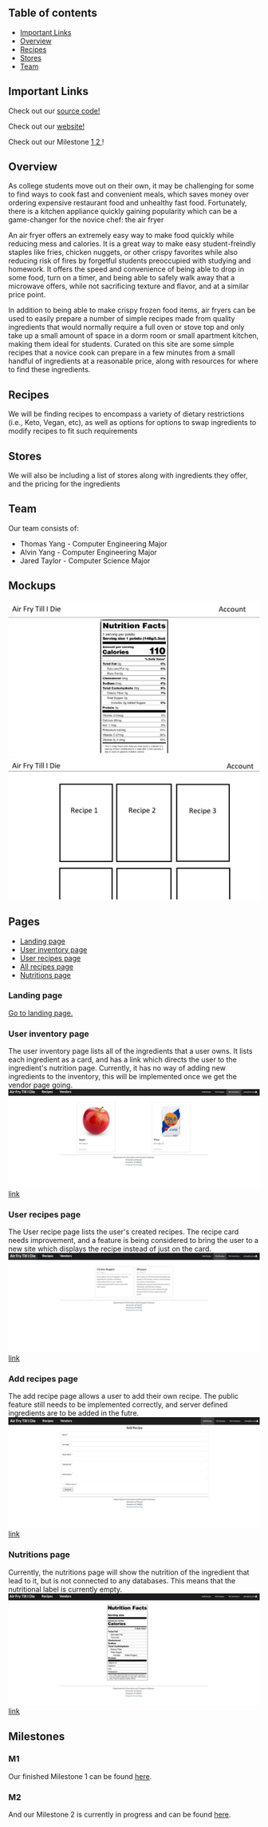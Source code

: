 ## Table of contents
* [Important Links](#important-links)
* [Overview](#overview)
* [Recipes](#recipes)
* [Stores](#stores)
* [Team](#team)

## Important Links
Check out our [source code!](https://github.com/Air-Fry-Till-I-Die/Air-Fry-Till-I-Die)

Check out our [website!](http://159.89.54.201/)

Check out our Milestone [ 1 ](https://github.com/Air-Fry-Till-I-Die/Air-Fry-Till-I-Die/projects/1)[ 2 ](https://github.com/Air-Fry-Till-I-Die/Air-Fry-Till-I-Die/projects/2)!

## Overview

As college students move out on their own, it may be challenging for some to find ways to cook fast and convenient meals, which saves money over ordering expensive restaurant food and unhealthy fast food. Fortunately, there is a kitchen appliance quickly gaining popularity which can be a game-changer for the novice chef: the air fryer

An air fryer offers an extremely easy way to make food quickly while reducing mess and calories. It is a great way to make easy student-freindly staples like fries, chicken nuggets, or other crispy favorites while also reducing risk of fires by forgetful students preoccupied with studying and homework. It offers the speed and convenience of being able to drop in some food, turn on a timer, and being able to safely walk away that a microwave offers, while not sacrificing texture and flavor, and at a similar price point.

In addition to being able to make crispy frozen food items, air fryers can be used to easily prepare a number of simple recipes made from quality ingredients that would normally require a full oven or stove top and only take up a small amount of space in a dorm room or small apartment kitchen, making them ideal for students. Curated on this site are some simple recipes that a novice cook can prepare in a few minutes from a small handful of ingredients at a reasonable price, along with resources for where to find these ingredients. 

## Recipes

We will be finding recipes to encompass a variety of dietary restrictions (i.e., Keto, Vegan, etc), as well as options for options to swap ingredients to modify recipes to fit such requirements

## Stores

We will also be including a list of stores along with ingredients they offer, and the pricing for the ingredients

## Team

Our team consists of: 
* Thomas Yang - Computer Engineering Major
* Alvin Yang - Computer Engineering Major
* Jared Taylor - Computer Science Major

## Mockups

<img src="docs/Screenshot-Nutrition.png">
<img src="docs/Screenshot-Recipe.png">

## Pages

* [Landing page](#landing-page)
* [User inventory page](#user-inventory-page)
* [User recipes page](#user-recipes-page)
* [All recipes page](#all-recipes-page)
* [Nutritions page](#nutritions-page)


### Landing page


[Go to landing page.](http://159.89.54.201/)

### User inventory page
The user inventory page lists all of the ingredients that a user owns. It lists each ingredient as a card, and has a link which directs the user to the ingredient's nutrition page. Currently, it has no way of adding new ingredients to the inventory, this will be implemented once we get the vendor page going.
<img src="docs/user-inventory.jpg">
[link](http://159.89.54.201/#/inventory)

### User recipes page
The User recipe page lists the user's created recipes. The recipe card needs improvement, and a feature is being considered to bring the user to a new site which displays the recipe instead of just on the card.
<img src="docs/user-recipe.jpg">
[link](http://159.89.54.201/#/list)

### Add recipes page
The add recipe page allows a user to add their own recipe. The public feature still needs to be implemented correctly, and server defined ingredients are to be added in the futre.
<img src="docs/add-recipe.jpg">
[link](http://159.89.54.201/#/add)

### Nutritions page
Currently, the nutritions page will show the nutrition of the ingredient that lead to it, but is not connected to any databases. This means that the nutritional label is currently empty.
<img src="docs/nutrition.jpg">
[link](http://159.89.54.201/#/nutrition)

## Milestones

### M1

Our finished Milestone 1 can be found [here](https://github.com/Air-Fry-Till-I-Die/Air-Fry-Till-I-Die/projects/1).

### M2

And our Milestone 2 is currently in progress and can be found [here](https://github.com/Air-Fry-Till-I-Die/Air-Fry-Till-I-Die/projects/2).
